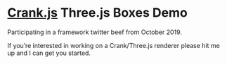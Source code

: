 # [Crank.js](https://github.com/bikeshaving/crank) Three.js Boxes Demo

Participating in a framework twitter beef from October 2019.

If you’re interested in working on a Crank/Three.js renderer please hit me up and I can get you started.
